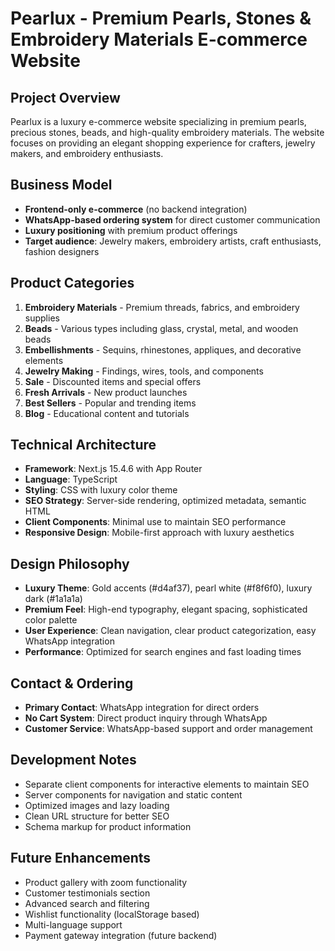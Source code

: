 # Pearlux - Premium Pearls, Stones & Embroidery Materials E-commerce Website

## Project Overview

Pearlux is a luxury e-commerce website specializing in premium pearls, precious stones, beads, and high-quality embroidery materials. The website focuses on providing an elegant shopping experience for crafters, jewelry makers, and embroidery enthusiasts.

## Business Model

- **Frontend-only e-commerce** (no backend integration)
- **WhatsApp-based ordering system** for direct customer communication
- **Luxury positioning** with premium product offerings
- **Target audience**: Jewelry makers, embroidery artists, craft enthusiasts, fashion designers

## Product Categories

1. **Embroidery Materials** - Premium threads, fabrics, and embroidery supplies
2. **Beads** - Various types including glass, crystal, metal, and wooden beads
3. **Embellishments** - Sequins, rhinestones, appliques, and decorative elements
4. **Jewelry Making** - Findings, wires, tools, and components
5. **Sale** - Discounted items and special offers
6. **Fresh Arrivals** - New product launches
7. **Best Sellers** - Popular and trending items
8. **Blog** - Educational content and tutorials

## Technical Architecture

- **Framework**: Next.js 15.4.6 with App Router
- **Language**: TypeScript
- **Styling**: CSS with luxury color theme
- **SEO Strategy**: Server-side rendering, optimized metadata, semantic HTML
- **Client Components**: Minimal use to maintain SEO performance
- **Responsive Design**: Mobile-first approach with luxury aesthetics

## Design Philosophy

- **Luxury Theme**: Gold accents (#d4af37), pearl white (#f8f6f0), luxury dark (#1a1a1a)
- **Premium Feel**: High-end typography, elegant spacing, sophisticated color palette
- **User Experience**: Clean navigation, clear product categorization, easy WhatsApp integration
- **Performance**: Optimized for search engines and fast loading times

## Contact & Ordering

- **Primary Contact**: WhatsApp integration for direct orders
- **No Cart System**: Direct product inquiry through WhatsApp
- **Customer Service**: WhatsApp-based support and order management

## Development Notes

- Separate client components for interactive elements to maintain SEO
- Server components for navigation and static content
- Optimized images and lazy loading
- Clean URL structure for better SEO
- Schema markup for product information

## Future Enhancements

- Product gallery with zoom functionality
- Customer testimonials section
- Advanced search and filtering
- Wishlist functionality (localStorage based)
- Multi-language support
- Payment gateway integration (future backend)
